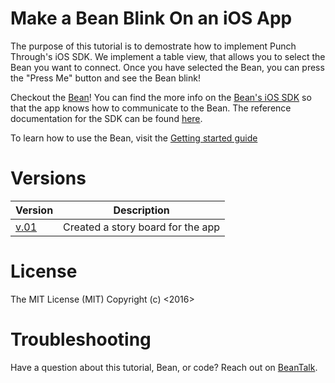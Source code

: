 # Make a Bean Blink On an iOS App

The purpose of this tutorial is to demostrate how to implement Punch Through's iOS SDK.  We implement a table view, that allows you to select the Bean you want to connect.  Once you have selected the Bean, you can press the "Press Me" button and see the Bean blink!

Checkout the [Bean](https://punchthrough.com/bean-from-wireframe)! You can find the more info on the [Bean's iOS SDK](https://github.com/PunchThrough/Bean-iOS-OSX-SDK) so that the app knows how to communicate to the Bean. The reference documentation for the SDK can be found [here](https://punchthrough.com/files/bean/sdk-docs/index.html).

To learn how to use the Bean, visit the [Getting started guide](https://www.punchthrough.com/bean/guides/getting-started/intro/)


# Versions
|  Version | Description |
|---|---|
|[v.01](https://github.com/PunchThrough/BeanBlinkOnButtonPress/releases/tag/V.01)| Created a story board for the app| 


# License

The MIT License (MIT)
Copyright (c) <2016> <Punch Through Design>


# Troubleshooting
Have a question about this tutorial, Bean, or code?  Reach out on [BeanTalk](beantalk.punchthrough.com).
   